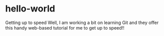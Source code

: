 # hello-world
Getting up to speed
Well, I am working a bit on learning Git and they offer this handy web-based tutorial for me to get up to speed!!
